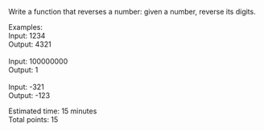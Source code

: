 Write a function that reverses a number: given a number, reverse its digits. 

Examples: <br>
Input: 1234 <br>
Output: 4321 <br> <br>
Input: 100000000 <br>
Output: 1 <br> <br>
Input: -321 <br>
Output: -123

Estimated time: 15 minutes <br>
Total points: 15
